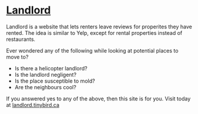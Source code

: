 # [Landlord](https://landlord.tinybird.ca)
Landlord is a website that lets renters leave reviews for properites they have rented.  The idea is similar to Yelp, except for rental properties instead of restaurants.

Ever wondered any of the following while looking at potential places to move to?
* Is there a helicopter landlord?
* Is the landlord negligent?
* Is the place susceptible to mold?
* Are the neighbours cool?

If you answered yes to any of the above, then this site is for you.  Visit today at [landlord.tinybird.ca](https://landlord.tinybird.ca)